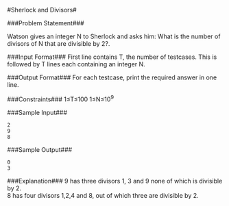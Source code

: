 #Sherlock and Divisors#

###Problem Statement###


Watson gives an integer N to Sherlock and asks him: What is the number of divisors of N that are divisible by 2?.

###Input Format###
First line contains T, the number of testcases. This is followed by T lines each containing an integer N.

###Output Format###
For each testcase, print the required answer in one line.

###Constraints###
1≤T≤100
1≤N≤10<sup>9</sup>

###Sample Input###
```
2
9
8
```
###Sample Output###
```
0
3
```
###Explanation###
9 has three divisors 1, 3 and 9 none of which is divisible by 2.  
8 has four divisors 1,2,4 and 8, out of which three are divisible by 2.  
